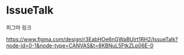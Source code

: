﻿# IssueTalk

 피그마 링크

https://www.figma.com/design/r3EabHOe6nGWaBUIrt1RH2/IssueTalk?node-id=0-1&node-type=CANVAS&t=8KBNuL5FtkZLp06E-0
